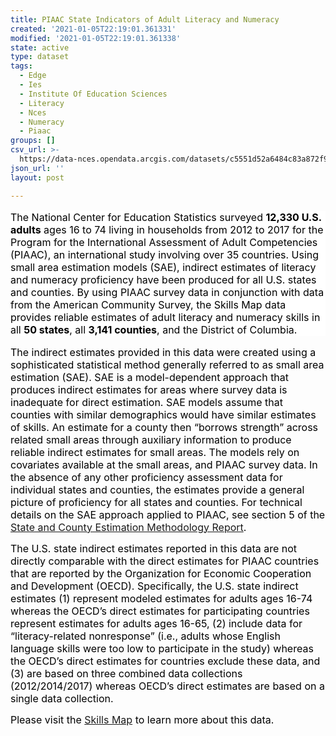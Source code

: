 ```yaml
---
title: PIAAC State Indicators of Adult Literacy and Numeracy
created: '2021-01-05T22:19:01.361331'
modified: '2021-01-05T22:19:01.361338'
state: active
type: dataset
tags:
  - Edge
  - Ies
  - Institute Of Education Sciences
  - Literacy
  - Nces
  - Numeracy
  - Piaac
groups: []
csv_url: >-
  https://data-nces.opendata.arcgis.com/datasets/c5551d52a6484c83a872f9944a881a6d_0.csv?outSR=%7B%22latestWkid%22%3A3857%2C%22wkid%22%3A102100%7D
json_url: ''
layout: post

---
```

<div style='text-align:Left;'><p></p><p style='margin-top:12.0pt; margin-right:0in; margin-bottom:12.0pt; margin-left:0in; background:white;'><font color='#000000'><span style='font-size: 12pt;'>The National Center for Education
Statistics surveyed <b>12,330 U.S. adults</b> ages 16 to 74 living in
households from 2012 to 2017 for the Program for the International Assessment
of Adult Competencies (PIAAC), an international study involving over 35
countries. Using small area estimation models (SAE), indirect estimates of
literacy and numeracy proficiency have been produced for all U.S. states and
counties. By using PIAAC survey data in conjunction with data from the American
Community Survey, the Skills Map data provides reliable estimates of adult
literacy and numeracy skills in all <b>50 states</b>, all <b>3,141
counties</b>, and the District of Columbia.</span><span style='font-size:12.0pt;'></span></font></p>

<p style='font-variant-ligatures:normal; font-variant-caps:normal; text-decoration-style:initial; text-decoration-color:initial; word-spacing:0px;'><span style='font-size: 12pt;'><font color='#000000'>The indirect estimates provided in
this data were created using a sophisticated statistical method generally
referred to as small area estimation (SAE). SAE is a model-dependent approach
that produces indirect estimates for areas where survey data is inadequate for
direct estimation. SAE models assume that counties with similar demographics
would have similar estimates of skills. An estimate for a county then “borrows
strength” across related small areas through auxiliary information to produce
reliable indirect estimates for small areas. The models rely on covariates
available at the small areas, and PIAAC survey data. In the absence of any
other proficiency assessment data for individual states and counties, the
estimates provide a general picture of proficiency for all states and counties.
For technical details on the SAE approach applied to PIAAC, see section 5 of
the <a href='https://nces.ed.gov/pubsearch/pubsinfo.asp?pubid=2020225' rel='nofollow ugc' style='box-sizing:border-box;' target='_blank'>State
and County Estimation Methodology Report</a>.</font></span></p>

<p style='box-sizing:border-box; font-variant-ligatures:normal; font-variant-caps:normal; text-decoration-style:initial; text-decoration-color:initial; word-spacing:0px;'><span style='font-size: 12pt;'><font color='#000000'>The
U.S. state indirect estimates reported in this data are not directly comparable
with the direct estimates for PIAAC countries that are reported by the
Organization for Economic Cooperation and Development (OECD). Specifically, the
U.S. state indirect estimates (1) represent modeled estimates for adults ages
16-74 whereas the OECD’s direct estimates for participating countries represent
estimates for adults ages 16-65, (2) include data for “literacy-related
nonresponse” (i.e., adults whose English language skills were too low to
participate in the study) whereas the OECD’s direct estimates for countries
exclude these data, and (3) are based on three combined data collections
(2012/2014/2017) whereas OECD’s direct estimates are based on a single data
collection.</font></span></p><font color='#000000' size='3'>Please visit the <a href='https://nces.ed.gov/surveys/piaac/skillsmap/' rel='nofollow ugc' target='_blank'>Skills Map</a> to learn more about this data.</font><p></p></div>
